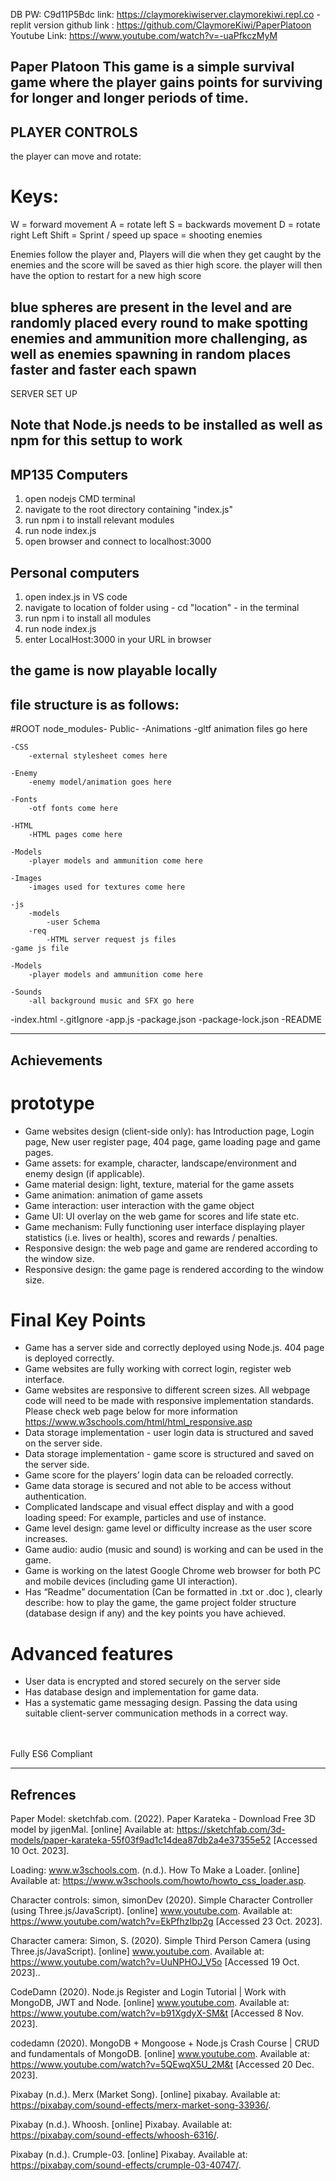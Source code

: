 DB PW: C9d11P5Bdc
link: https://claymorekiwiserver.claymorekiwi.repl.co - replit version 
github link : https://github.com/ClaymoreKiwi/PaperPlatoon
Youtube Link: https://www.youtube.com/watch?v=-uaPfkczMyM

Paper Platoon
This game is a simple survival game where the player gains points for surviving for longer and longer periods of time.
--------------------------------------------------------------------------------------------------------------------------
## PLAYER CONTROLS
the player can move and rotate:

# Keys:
W = forward movement
A = rotate left
S = backwards movement
D = rotate right
Left Shift = Sprint / speed up
space = shooting enemies

Enemies follow the player and, Players will die when they get caught by the enemies and the score will be saved as thier high score.
the player will then have the option to restart for a new high score

blue spheres are present in the level and are randomly placed every round to make spotting enemies and ammunition more challenging, as well as enemies spawning in random places faster and faster each spawn 
---------------------------------------------------------------------------------------------------------------------------
SERVER SET UP
## Note that Node.js needs to be installed as well as npm for this settup to work
## MP135 Computers
1. open nodejs CMD terminal
2. navigate to the root directory containing "index.js"
3. run npm i to install relevant modules
4. run node index.js
5. open browser and connect to localhost:3000

## Personal computers
1. open index.js in VS code
2. navigate to location of folder using - cd "location" - in the terminal
3. run npm i to install all modules
4. run node index.js
5. enter LocalHost:3000 in your URL in browser

the game is now playable locally
---------------------------------------------------------------------------------------------------------------------------
## file structure is as follows:

#ROOT
node_modules-
Public-
    -Animations
   		-gltf animation files go here
    
    -CSS
 		-external stylesheet comes here
    
    -Enemy
 		-enemy model/animation goes here

    -Fonts
		-otf fonts come here
    
    -HTML
		-HTML pages come here
    
    -Models
    	-player models and ammunition come here

    -Images
 		-images used for textures come here
 	   
    -js
		-models
 	   		-user Schema
		-req
			-HTML server request js files
 	-game js file
 
    -Models
		-player models and ammunition come here
    
    -Sounds
 		-all background music and SFX go here
    
-index.html
-.gitIgnore
-app.js
-package.json
-package-lock.json
-README

---------------------------------------------------------------------------------------------------------------------------
## Achievements
# prototype
* Game websites design (client-side only): has Introduction page, Login page, New user register page, 404 page, game loading page and game pages.
* Game assets: for example, character, landscape/environment and enemy design (if applicable).
* Game material design: light, texture, material for the game assets
* Game animation: animation of game assets
* Game interaction: user interaction with the game object
* Game UI: UI overlay on the web game for scores and life state etc.
* Game mechanism: Fully functioning user interface displaying player statistics (i.e. lives or health), scores and rewards / penalties.
* Responsive design: the web page and game are rendered according to the window size.
* Responsive design: the game page is rendered according to the window size.

# Final Key Points
* Game has a server side and correctly deployed using Node.js. 404 page is deployed correctly.
* Game websites are fully working with correct login, register web interface.
* Game websites are responsive to different screen sizes. All webpage code will need to be made with responsive implementation standards. Please check web page below for more information https://www.w3schools.com/html/html_responsive.asp 
* Data storage implementation - user login data is structured and saved on the server side.
* Data storage implementation - game score is structured and saved on the server side. 
* Game score for the players’ login data can be reloaded correctly. 
* Game data storage is secured and not able to be access without authentication. 
* Complicated landscape and visual effect display and with a good loading speed: For example, particles and use of instance. 
* Game level design: game level or difficulty increase as the user score increases. 
* Game audio: audio (music and sound) is working and can be used in the game. 
* Game is working on the latest Google Chrome web browser for both PC and mobile devices (including game UI interaction). 
* Has “Readme” documentation (Can be formatted in .txt or .doc ), clearly describe: how to play the game, the game project folder structure (database design if any) and the key points you have achieved.

# Advanced features
* User data is encrypted and stored securely on the server side
* Has database design and implementation for game data.
* Has a systematic game messaging design. Passing the data using suitable client-server communication methods in a correct way.
<br/>
<br/>
Fully ES6 Compliant

---------------------------------------------------------------------------------------------------------------------------
## Refrences

Paper Model:
sketchfab.com. (2022). Paper Karateka - Download Free 3D model by jigenMal. [online] Available at: https://sketchfab.com/3d-models/paper-karateka-55f03f9ad1c14dea87db2a4e37355e52 [Accessed 10 Oct. 2023].

Loading:
www.w3schools.com. (n.d.). How To Make a Loader. [online] Available at: https://www.w3schools.com/howto/howto_css_loader.asp.

Character controls:
simon, simonDev (2020). Simple Character Controller (using Three.js/JavaScript). [online] www.youtube.com. Available at: https://www.youtube.com/watch?v=EkPfhzIbp2g [Accessed 23 Oct. 2023].

Character camera:
Simon, S. (2020). Simple Third Person Camera (using Three.js/JavaScript). [online] www.youtube.com. Available at: https://www.youtube.com/watch?v=UuNPHOJ_V5o [Accessed 19 Oct. 2023]..

CodeDamn (2020). Node.js Register and Login Tutorial | Work with MongoDB, JWT and Node. [online] www.youtube.com. Available at: https://www.youtube.com/watch?v=b91XgdyX-SM&t [Accessed 8 Nov. 2023].

codedamn (2020). MongoDB + Mongoose + Node.js Crash Course | CRUD and fundamentals of MongoDB. [online] www.youtube.com. Available at: https://www.youtube.com/watch?v=5QEwqX5U_2M&t [Accessed 20 Dec. 2023].

Pixabay (n.d.). Merx (Market Song). [online] pixabay. Available at: https://pixabay.com/sound-effects/merx-market-song-33936/.

Pixabay (n.d.). Whoosh. [online] Pixabay. Available at: https://pixabay.com/sound-effects/whoosh-6316/.

Pixabay (n.d.). Crumple-03. [online] Pixabay. Available at: https://pixabay.com/sound-effects/crumple-03-40747/.